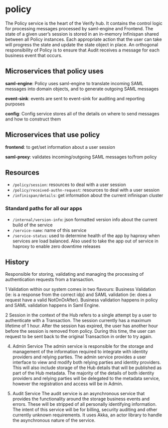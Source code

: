 # policy

The Policy service is the heart of the Verify hub. It contains the control logic for processing messages processed by saml-engine and Frontend. The state of a given user’s session is stored in an in-memory Infinispan shared between all Policy instances. Each appropriate action that the user can take will progress the state and update the state object in place. An orthogonal responsibility of Policy is to ensure that Audit receives a message for each business event that occurs.

## Microservices that policy uses

**saml-engine**: Policy uses saml-engine to translate incoming SAML messages into domain objects, and to generate outgoing SAML messages

**event-sink**: events are sent to event-sink for auditing and reporting purposes

**config**: Config service stores all of the details on where to send messages and how to construct them

## Microservices that use policy

**frontend**: to get/set information about a user session

**saml-proxy**: validates incoming/outgoing SAML messages to/from policy

## Resources

* `/policy/session`: resources to deal with a user session
* `/policy/received-authn-request`: resources to deal with a user session
* `/infinispan/details`: get information about the current infinispan cluster

### Standard paths for all our apps
* `/internal/version-info`: json formatted version info about the current build of the service
* `/service-name`: name of this service
* `/service-status`: used to determine health of the app by haproxy when services are load balanced.  Also used to take the app out of service in haproxy to enable zero downtime releases

## History

Responsible for storing, validating and managing the processing of authentication requests from a transaction.

1 Validation within our system comes in two flavours: Business Validation (ie: is a response from the correct idp) and SAML validation (ie: does a request have a valid NotOnOrAfter). Business validation happens in policy and SAML validation happens in Saml Engine.

2 Session in the context of the Hub refers to a single attempt by a user to authenticate with a Transaction. The session currently has a maximum lifetime of 1 hour. After the session has expired, the user has another hour before the session is removed from policy. During this time, the user can request to be sent back to the original Transaction in order to try again.

4. Admin Service
The admin service is responsible for the storage and management of the information required to integrate with identity providers and relying parties. The admin service provides a user interface to view and modify both relying parties and identity providers. This will also include storage of the Hub details that will be published as part of the Hub metadata. The majority of the details of both identity providers and relying parties will be delegated to the metadata service, however the registration and access will be in Admin.

5. Audit Service
The audit service is an asynchronous service that provides the functionality around the storage business events and errors. These will be stripped of all personally identifying information. The intent of this service will be for billing, security auditing and other currently unknown requirements. It uses Akka, an actor library to handle the asynchronous nature of the service.
